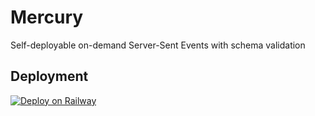 # Mercury

Self-deployable on-demand Server-Sent Events with schema validation

## Deployment

[![Deploy on Railway](https://railway.app/button.svg)](https://railway.app/new/template/9DL2RK?referralCode=bUNzLh)
